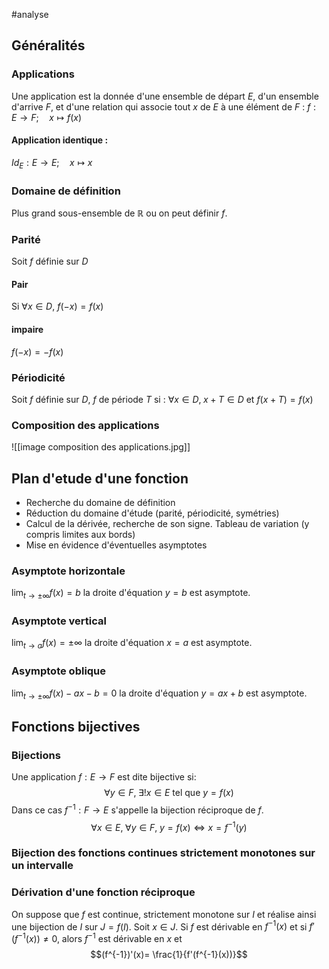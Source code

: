 #analyse
## Généralités
### Applications
Une application est la donnée d'une ensemble de départ $E$, d'un ensemble d'arrive $F$, et d'une relation qui associe tout $x$ de $E$ à une élément de $F$ :       $f: E \longrightarrow F; \quad x \longmapsto f(x)$   
#### Application identique :
$Id_{E} : E \longrightarrow E; \quad x \longmapsto x$ 
### Domaine de définition 
Plus grand sous-ensemble de $\mathbb{R}$ ou on peut définir $f$.
### Parité
Soit $f$ définie sur $D$ 
#### Pair
Si $\forall x \in D,$  $f(-x)=f(x)$ 
#### impaire 
$f(-x)=-f(x)$ 
### Périodicité
Soit $f$ définie sur $D$, $f$ de période $T$ si :
$\forall x \in D, \; x+T \in D$   et   $f(x+T)=f(x)$
### Composition des applications
![[image composition des applications.jpg]]

## Plan d'etude d'une fonction
- Recherche du domaine de définition 
- Réduction du domaine d'étude (parité, périodicité, symétries)
- Calcul de la dérivée, recherche de son signe. Tableau de variation (y compris limites aux bords)
- Mise en évidence d'éventuelles asymptotes 
### Asymptote horizontale
$\displaystyle \lim_{t \to \pm \infty} f(x)=b$ la droite d'équation $y=b$ est asymptote.
### Asymptote vertical
$\displaystyle \lim_{t \to a} f(x)= \pm \infty$ la droite d'équation $x=a$ est asymptote.
### Asymptote oblique
$\displaystyle \lim_{t \to \pm \infty} f(x)-ax-b=0$ la droite d'équation $y=ax+b$ est asymptote.

## Fonctions bijectives 
### Bijections 
Une application $f: E \longrightarrow F$ est dite bijective si:
$$\forall y \in F, \; \exists! x \in E \text{  tel que  } y=f(x)$$ Dans ce cas $f^{-1}: F \longrightarrow E$  s'appelle la bijection réciproque de $f$.
$$\forall x \in E, \; \forall y \in F, \; y=f(x) \Leftrightarrow x=f^{-1}(y)$$
### Bijection des fonctions continues strictement monotones sur un intervalle

### Dérivation d'une fonction réciproque
On suppose que $f$ est continue, strictement monotone sur $I$ et réalise ainsi une bijection de $I$ sur $J=f(I)$. Soit $x \in J$. 
Si $f$ est dérivable en $f^{-1}(x)$ et si $f'(f^{-1}(x)) \ne 0$, alors $f^{-1}$ est dérivable en $x$ et 
$$(f^{-1})'(x)= \frac{1}{f'(f^{-1}(x))}$$ 